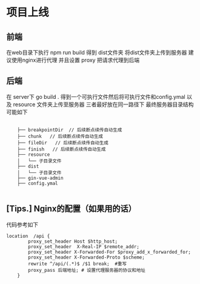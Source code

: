 # 项目上线

## 前端

在web目录下执行 npm run build 得到 dist文件夹 将dist文件夹上传到服务器 建议使用nginx进行代理 并且设置 proxy 把请求代理到后端

## 后端
在 server下 go build . 得到一个可执行文件然后将可执行文件和config.ymal 以及 resource 文件夹上传至服务器 三者最好放在同一路径下 最终服务器目录结构可能如下 

```shell

    ├── breakpointDir  // 后续断点续传自动生成
    ├── chunk   // 后续断点续传自动生成
    ├── fileDir   // 后续断点续传自动生成
    ├── finish   // 后续断点续传自动生成
    ├── resource
    │   └── 子目录文件					
    ├── dist
    │   └── 子目录文件
    ├── gin-vue-admin
    ├── config.ymal
    
```


## [Tips.] Nginx的配置（如果用的话）

代码参考如下

```nginx
location  /api {
  		proxy_set_header Host $http_host;
		proxy_set_header  X-Real-IP $remote_addr;
		proxy_set_header X-Forwarded-For $proxy_add_x_forwarded_for;
		proxy_set_header X-Forwarded-Proto $scheme;
    	rewrite ^/api/(.*)$ /$1 break;  #重写
    	proxy_pass 后端地址; # 设置代理服务器的协议和地址
    }
```